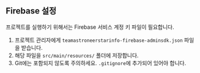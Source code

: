 ## Firebase 설정
프로젝트를 실행하기 위해서는 Firebase 서비스 계정 키 파일이 필요합니다.

1. 프로젝트 관리자에게 `teamastroneerstarinfo-firebase-adminsdk.json` 파일을 받습니다.
2. 해당 파일을 `src/main/resources/` 폴더에 저장합니다.
3. Git에는 포함되지 않도록 주의하세요. `.gitignore`에 추가되어 있어야 합니다.
